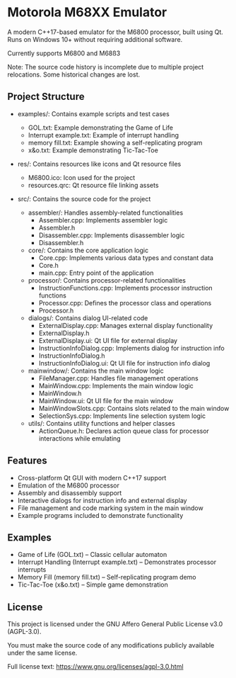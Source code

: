 Motorola M68XX Emulator
======================

A modern C++17-based emulator for the M6800 processor, built using Qt. Runs on Windows 10+ without requiring additional software.

Currently supports M6800 and M68ß3

Note: The source code history is incomplete due to multiple project relocations. Some historical changes are lost.

Project Structure
-----------------

- examples/: Contains example scripts and test cases
    - GOL.txt: Example demonstrating the Game of Life
    - Interrupt example.txt: Example of interrupt handling
    - memory fill.txt: Example showing a self-replicating program
    - x&o.txt: Example demonstrating Tic-Tac-Toe

- res/: Contains resources like icons and Qt resource files
    - M6800.ico: Icon used for the project
    - resources.qrc: Qt resource file linking assets

- src/: Contains the source code for the project
    - assembler/: Handles assembly-related functionalities
        - Assembler.cpp: Implements assembler logic
        - Assembler.h
        - Disassembler.cpp: Implements disassembler logic
        - Disassembler.h
    - core/: Contains the core application logic
        - Core.cpp: Implements various data types and constant data
        - Core.h
        - main.cpp: Entry point of the application
    - processor/: Contains processor-related functionalities
        - InstructionFunctions.cpp: Implements processor instruction functions
        - Processor.cpp: Defines the processor class and operations
        - Processor.h
    - dialogs/: Contains dialog UI-related code
        - ExternalDisplay.cpp: Manages external display functionality
        - ExternalDisplay.h
        - ExternalDisplay.ui: Qt UI file for external display
        - InstructionInfoDialog.cpp: Implements dialog for instruction info
        - InstructionInfoDialog.h
        - InstructionInfoDialog.ui: Qt UI file for instruction info dialog
    - mainwindow/: Contains the main window logic
        - FileManager.cpp: Handles file management operations
        - MainWindow.cpp: Implements the main window logic
        - MainWindow.h
        - MainWindow.ui: Qt UI file for the main window
        - MainWindowSlots.cpp: Contains slots related to the main window
        - SelectionSys.cpp: Implements line selection system logic
    - utils/: Contains utility functions and helper classes
        - ActionQueue.h: Declares action queue class for processor interactions while emulating


Features
--------

- Cross-platform Qt GUI with modern C++17 support
- Emulation of the M6800 processor
- Assembly and disassembly support
- Interactive dialogs for instruction info and external display
- File management and code marking system in the main window
- Example programs included to demonstrate functionality

Examples
--------

- Game of Life (GOL.txt) – Classic cellular automaton
- Interrupt Handling (Interrupt example.txt) – Demonstrates processor interrupts
- Memory Fill (memory fill.txt) – Self-replicating program demo
- Tic-Tac-Toe (x&o.txt) – Simple game demonstration

License
-------

This project is licensed under the GNU Affero General Public License v3.0 (AGPL-3.0).

You must make the source code of any modifications publicly available under the same license.

Full license text: https://www.gnu.org/licenses/agpl-3.0.html

